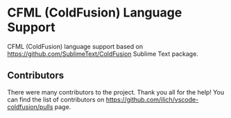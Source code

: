 # CFML (ColdFusion) Language Support

CFML (ColdFusion) language support based on https://github.com/SublimeText/ColdFusion Sublime Text package.

## Contributors

There were many contributors to the project. Thank you all for the help! You can find the list of contributors on https://github.com/ilich/vscode-coldfusion/pulls page.
